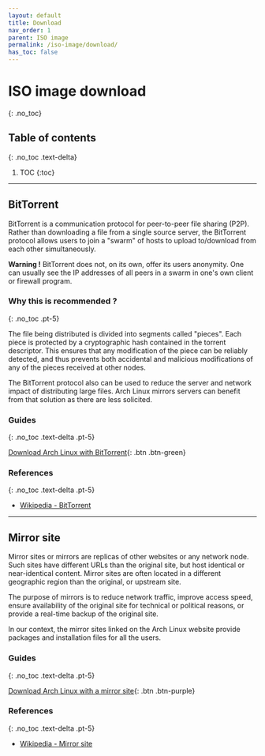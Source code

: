 ```yaml
---
layout: default
title: Download
nav_order: 1
parent: ISO image
permalink: /iso-image/download/
has_toc: false
---
```


# ISO image download
{: .no_toc}

## Table of contents
{: .no_toc .text-delta}

1. TOC
{:toc}

---

## BitTorrent

BitTorrent  is a communication protocol for peer-to-peer file sharing (P2P). Rather than downloading a file from a single source server, the  BitTorrent protocol allows users to join a "swarm" of hosts to upload  to/download from each other simultaneously.

**Warning !** BitTorrent does not, on its own, offer its users anonymity.  One can usually see the IP addresses of all peers in a swarm in one's own client or firewall program.

### Why this is recommended ?
{: .no_toc .pt-5}

The file being distributed is divided into segments called "pieces".  Each piece is protected by a cryptographic hash contained in the torrent descriptor. This ensures that any modification of the piece can be reliably detected, and thus prevents both accidental and malicious modifications of any of the pieces received at other nodes.

The BitTorrent protocol also can be used to reduce the server and network impact of distributing large files. Arch Linux mirrors servers can benefit from that solution as there are less solicited.

### Guides
{: .no_toc .text-delta .pt-5}

[Download Arch Linux with BitTorrent](/Andromeda/iso-image/download/bittorrent/){: .btn .btn-green}

### References
{: .no_toc .text-delta .pt-5}

- [Wikipedia - BitTorrent](https://en.wikipedia.org/wiki/BitTorrent)

---

## Mirror site

Mirror sites or mirrors are replicas of other websites or any network node. Such sites have different URLs than the original site, but host identical or near-identical content. Mirror sites are often located in a different geographic region than the original, or upstream site.

The purpose of mirrors is to reduce network traffic, improve access speed, ensure availability of the original site for technical or political reasons, or provide a real-time backup of the original site.

In our context, the mirror sites linked on the Arch Linux website provide packages and installation files for all the users.

### Guides
{: .no_toc .text-delta .pt-5}

[Download Arch Linux with a mirror site](/Andromeda/iso-image/download/mirror-site){: .btn .btn-purple}

### References
{: .no_toc .text-delta .pt-5}

- [Wikipedia - Mirror site](https://en.wikipedia.org/wiki/Mirror_site)
